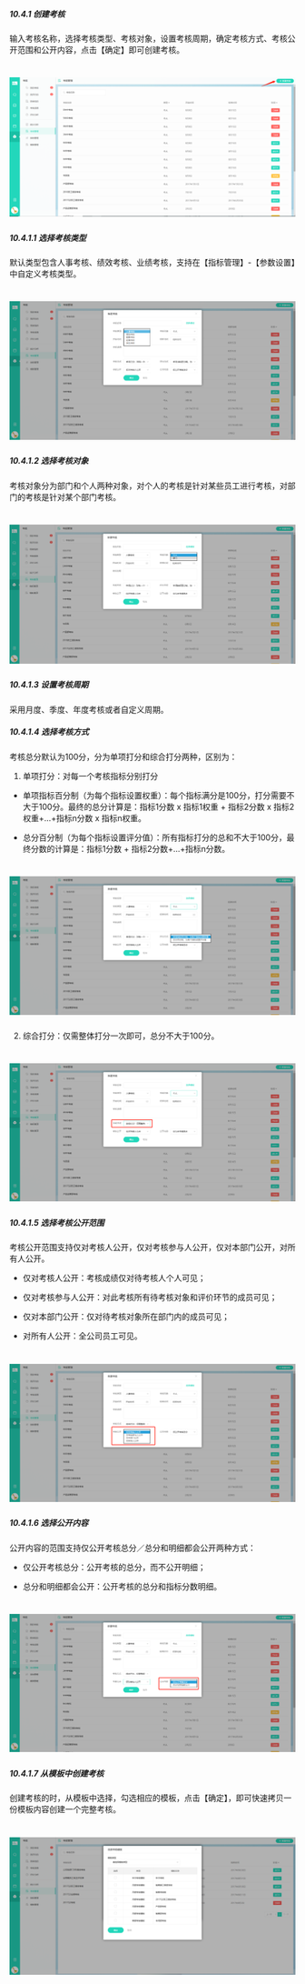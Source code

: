 ##### 10.4.1 创建考核

输入考核名称，选择考核类型、考核对象，设置考核周期，确定考核方式、考核公开范围和公开内容，点击【确定】即可创建考核。

# ![](/assets/10.4.1创建考核.png)

##### 10.4.1.1 选择考核类型

默认类型包含人事考核、绩效考核、业绩考核，支持在【指标管理】-【参数设置】中自定义考核类型。

# ![](/assets/10.4.1.1选择考核类型.png)

##### 10.4.1.2 选择考核对象

考核对象分为部门和个人两种对象，对个人的考核是针对某些员工进行考核，对部门的考核是针对某个部门考核。

# ![](/assets/10.4.1.2选择考核对象.png)

##### 10.4.1.3 设置考核周期

采用月度、季度、年度考核或者自定义周期。

##### 10.4.1.4 选择考核方式

考核总分默认为100分，分为单项打分和综合打分两种，区别为：

1) 单项打分：对每一个考核指标分别打分

* 单项指标百分制（为每个指标设置权重）：每个指标满分是100分，打分需要不大于100分。最终的总分计算是：指标1分数 x 指标1权重 + 指标2分数 x  指标2权重+…+指标n分数 x 指标n权重。

* 总分百分制（为每个指标设置评分值）：所有指标打分的总和不大于100分，最终分数的计算是：指标1分数 + 指标2分数+…+指标n分数。

# ![](/assets/10.4.1.4选择考核方式.png)

2) 综合打分：仅需整体打分一次即可，总分不大于100分。
 
 # ![](/assets/10.4.1.5综合打分.png)

##### 10.4.1.5 选择考核公开范围

考核公开范围支持仅对考核人公开，仅对考核参与人公开，仅对本部门公开，对所有人公开。

* 仅对考核人公开：考核成绩仅对待考核人个人可见；

* 仅对考核参与人公开：对此考核所有待考核对象和评价环节的成员可见；

* 仅对本部门公开：仅对待考核对象所在部门内的成员可见；

* 对所有人公开：全公司员工可见。

# ![](/assets/10.4.1.5考核公开.png)

##### 10.4.1.6 选择公开内容

公开内容的范围支持仅公开考核总分／总分和明细都会公开两种方式：

* 仅公开考核总分：公开考核的总分，而不公开明细；

* 总分和明细都会公开：公开考核的总分和指标分数明细。

# ![](/assets/10.4.1.6考核内容公开.png)

##### 10.4.1.7 从模板中创建考核

创建考核的时，从模板中选择，勾选相应的模板，点击【确定】，即可快速拷贝一份模板内容创建一个完整考核。

# ![](/assets/10.4.1.7选择考核模板.png)



 
 
